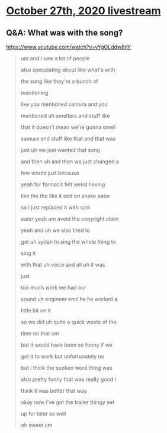 # [October 27th, 2020 livestream](../2020-10-27.md)
## Q&A: What was with the song?
https://www.youtube.com/watch?v=yYgOLddw8nY
> um and i saw a lot of people
> 
> also speculating about like what's with
> 
> the song like they're a bunch of
> 
> mentioning
> 
> like you mentioned samura and you
> 
> mentioned uh smelters and stuff like
> 
> that it doesn't mean we're gonna smell
> 
> samura and stuff like that and that was
> 
> just uh we just wanted that song
> 
> and then uh and then we just changed a
> 
> few words just because
> 
> yeah for format it felt weird having
> 
> like the the like it end on snake eater
> 
> so i just replaced it with sam
> 
> eater yeah um avoid the copyright claim
> 
> yeah and uh we also tried to
> 
> get uh aydah to sing the whole thing to
> 
> sing it
> 
> with that uh voice and all uh it was
> 
> just
> 
> too much work we had our
> 
> sound uh engineer emil he he worked a
> 
> little bit on it
> 
> so we did uh quite a quick waste of the
> 
> time on that um
> 
> but it would have been so funny if we
> 
> got it to work but unfortunately no
> 
> but i think the spoken word thing was
> 
> also pretty funny that was really good i
> 
> think it was better that way
> 
> okay now i've got the trailer thingy set
> 
> up for later as well
> 
> oh sweet um
> 
